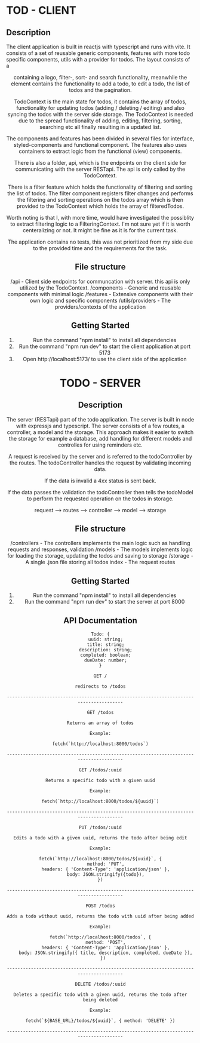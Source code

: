 # TOD - CLIENT

## Description

The client application is built in reactjs with typescript and runs with vite.
It consists of a set of reusable generic components, features with more todo specific components, utils with a provider for todos.
The layout consists of a <header> containing a logo, filter-, sort- and search functionality, meanwhile the <main> element contains the functionality to add a todo, to edit a todo, the list of todos and the pagination.

TodoContext is the main state for todos, it contains the array of todos, functionality for updating todos (adding / deleting / editing) and also syncing the todos with the server side storage. The TodoContext is needed due to the spread functionality of adding, editing, filtering, sorting, searching etc all finally resulting in a updated list.

The components and features has been divided in several files for interface, styled-components and functional component.
The features also uses containers to extract logic from the functional (view) components.

There is also a folder, api, which is the endpoints on the client side for communicating with the server RESTapi. The api is only called by the TodoContext.

There is a filter feature which holds the functionality of filtering and sorting the list of todos. The filter component registers filter changes and performs the filtering and sorting operations on the todos array which is then provided to the TodoContext which holds the array of filteredTodos.

Worth noting is that I, with more time, would have investigated the possiblity to extract filtering logic to a FilteringContext. I'm not sure yet if it is worth centeralizing or not. It might be fine as it is for the current task.

The application contains no tests, this was not prioritized from my side due to the provided time and the requirements for the task.

## File structure

/api - Client side endpoints for communcation with server. this api is only utilized by the TodoContext.
/components - Generic and reusable components with minimal logic
/features - Extensive components with their own logic and specific components
/utils/providers - The providers/contexts of the application

## Getting Started

1. Run the command "npm install" to install all dependencies
2. Run the command "npm run dev" to start the client application at port 5173
3. Open http://localhost:5173/ to use the client side of the application

# TODO - SERVER

## Description

The server (RESTapi) part of the todo application. The server is built in node with expressjs and typescript.
The server consists of a few routes, a controller, a model and the storage.
This approach makes it easier to switch the storage for example a database, add handling for different models and controlles for using reminders etc.

A request is received by the server and is referred to the todoController by the routes.
The todoController handles the request by validating incoming data.

If the data is invalid a 4xx status is sent back.

If the data passes the validation the todoController then tells the todoModel to perform the requested operation on the todos in storage.

request --> routes --> controller --> model --> storage

## File structure

/controllers - The controllers implements the main logic such as handling requests and responses, validation
/models - The models implements logic for loading the storage, updating the todos and saving to storage
/storage - A single .json file storing all todos
index - The request routes

## Getting Started

1. Run the command "npm install" to install all dependencies
2. Run the command "npm run dev" to start the server at port 8000

## API Documentation

```
Todo: {
    uuid: string;
    title: string;
    description: string;
    completed: boolean;
    dueDate: number;
}
```

```
GET /

redirects to /todos

---------------------------------------------------------------------------------------

GET /todos

Returns an array of todos

Example:

fetch(`http://localhost:8000/todos`)

---------------------------------------------------------------------------------------

GET /todos/:uuid

Returns a specific todo with a given uuid

Example:

fetch(`http://localhost:8000/todos/${uuid}`)

---------------------------------------------------------------------------------------

PUT /todos/:uuid

Edits a todo with a given uuid, returns the todo after being edit

Example:

fetch(`http://localhost:8000/todos/${uuid}`, {
    method: 'PUT',
    headers: { 'Content-Type': 'application/json' },
    body: JSON.stringify({todo}),
})

---------------------------------------------------------------------------------------

POST /todos

Adds a todo without uuid, returns the todo with uuid after being added

Example:

fetch(`http://localhost:8000/todos`, {
    method: 'POST',
    headers: { 'Content-Type': 'application/json' },
    body: JSON.stringify({ title, description, completed, dueDate }),
  })

---------------------------------------------------------------------------------------

DELETE /todos/:uuid

Deletes a specific todo with a given uuid, returns the todo after being deleted

Example:

fetch(`${BASE_URL}/todos/${uuid}`, { method: 'DELETE' })

---------------------------------------------------------------------------------------

```
